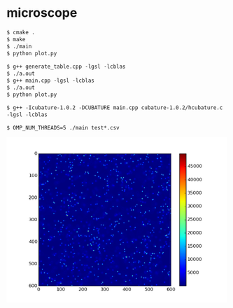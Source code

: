 microscope
==========

```
$ cmake .
$ make
$ ./main
$ python plot.py
```

```
$ g++ generate_table.cpp -lgsl -lcblas
$ ./a.out
$ g++ main.cpp -lgsl -lcblas
$ ./a.out
$ python plot.py
```

```
$ g++ -Icubature-1.0.2 -DCUBATURE main.cpp cubature-1.0.2/hcubature.c -lgsl -lcblas
```

```
$ OMP_NUM_THREADS=5 ./main test*.csv
```

![doc/result.txt.png](doc/result.txt.png)
